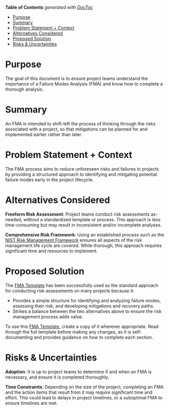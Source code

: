 <!-- START doctoc generated TOC please keep comment here to allow auto update -->
<!-- DON'T EDIT THIS SECTION, INSTEAD RE-RUN doctoc TO UPDATE -->
**Table of Contents**  *generated with [DocToc](https://github.com/thlorenz/doctoc)*

- [Purpose](#purpose)
- [Summary](#summary)
- [Problem Statement + Context](#problem-statement--context)
- [Alternatives Considered](#alternatives-considered)
- [Proposed Solution](#proposed-solution)
- [Risks & Uncertainties](#risks--uncertainties)

<!-- END doctoc generated TOC please keep comment here to allow auto update -->

# Purpose

The goal of this document is to ensure project teams understand the importance of a Failure Modes Analysis (FMA) and know how to complete a thorough analysis.

# Summary

An FMA is intended to shift-left the process of thinking through the risks associated with a project, so that mitigations can be planned for and implemented earlier rather than later.

# Problem Statement + Context

The FMA process aims to reduce unforeseen risks and failures in projects by providing a structured approach to identifying and mitigating potential failure modes early in the project lifecycle.

# Alternatives Considered

**Freeform Risk Assessment**: Project teams conduct risk assessments as-needed, without a standardized template or process. This approach is less time-consuming but may result in inconsistent and/or incomplete analyses.

**Comprehensive Risk Framework**: Using an established process such as the [NIST Risk Management Framework](https://csrc.nist.gov/projects/risk-management/about-rmf) ensures all aspects of the risk management life cycle are covered. While thorough, this approach requires significant time and resources to implement.

# Proposed Solution

The [FMA Template](../assets/fma-template.md) has been successfully used as the standard approach for conducting risk assessments on many projects because it:

- Provides a simple structure for identifying and analyzing failure modes, assessing their risk, and developing mitigations and recovery paths.
- Strikes a balance between the two alternatives above to ensure the risk management process adds value.

To use this [FMA Template](../assets/fma-template.md), create a copy of it wherever appropriate.
Read through the full template before making any changes, as it is self-documenting and provides guidance on how to complete each section.

# Risks & Uncertainties

**Adoption**: It is up to project teams to determine if and when an FMA is necessary, and ensure it is completed thoroughly.

**Time Constraints**: Depending on the size of the project, completing an FMA and the action items that result from it may require significant time and effort. This could lead to delays in project timelines, or a suboptimal FMA to ensure timelines are met.
